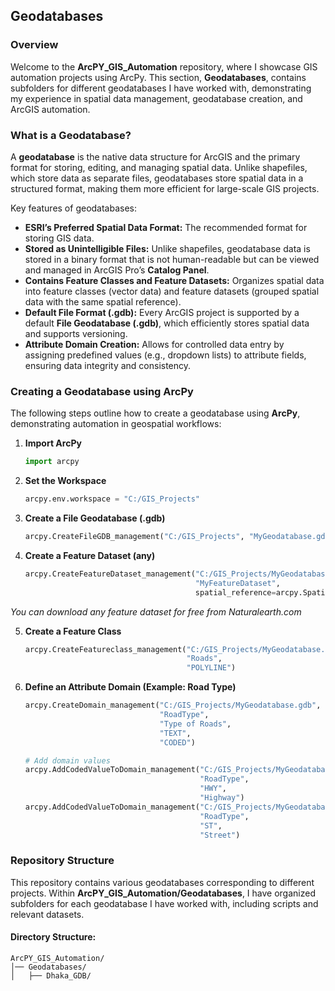 ## Geodatabases  

### Overview  
Welcome to the **ArcPY_GIS_Automation** repository, where I showcase GIS automation projects using ArcPy. This section, **Geodatabases**, contains subfolders for different geodatabases I have worked with, demonstrating my experience in spatial data management, geodatabase creation, and ArcGIS automation.  

### What is a Geodatabase?  
A **geodatabase** is the native data structure for ArcGIS and the primary format for storing, editing, and managing spatial data. Unlike shapefiles, which store data as separate files, geodatabases store spatial data in a structured format, making them more efficient for large-scale GIS projects.  

Key features of geodatabases:  
- **ESRI’s Preferred Spatial Data Format:** The recommended format for storing GIS data.  
- **Stored as Unintelligible Files:** Unlike shapefiles, geodatabase data is stored in a binary format that is not human-readable but can be viewed and managed in ArcGIS Pro’s **Catalog Panel**.  
- **Contains Feature Classes and Feature Datasets:** Organizes spatial data into feature classes (vector data) and feature datasets (grouped spatial data with the same spatial reference).  
- **Default File Format (.gdb):** Every ArcGIS project is supported by a default **File Geodatabase (.gdb)**, which efficiently stores spatial data and supports versioning.  
- **Attribute Domain Creation:** Allows for controlled data entry by assigning predefined values (e.g., dropdown lists) to attribute fields, ensuring data integrity and consistency.  

### Creating a Geodatabase using ArcPy  
The following steps outline how to create a geodatabase using **ArcPy**, demonstrating automation in geospatial workflows:  

1. **Import ArcPy**  
   ```python
   import arcpy
   ```  
   
2. **Set the Workspace**  
   ```python
   arcpy.env.workspace = "C:/GIS_Projects"
   ```  
   
3. **Create a File Geodatabase (.gdb)**  
   ```python
   arcpy.CreateFileGDB_management("C:/GIS_Projects", "MyGeodatabase.gdb")
   ```  

4. **Create a Feature Dataset (any)**  
   ```python
   arcpy.CreateFeatureDataset_management("C:/GIS_Projects/MyGeodatabase.gdb", 
                                         "MyFeatureDataset", 
                                         spatial_reference=arcpy.SpatialReference(4326))
   ```  
*You can download any feature dataset for free from Naturalearth.com*

5. **Create a Feature Class**  
   ```python
   arcpy.CreateFeatureclass_management("C:/GIS_Projects/MyGeodatabase.gdb", 
                                       "Roads", 
                                       "POLYLINE")
   ```  

6. **Define an Attribute Domain (Example: Road Type)**  
   ```python
   arcpy.CreateDomain_management("C:/GIS_Projects/MyGeodatabase.gdb", 
                                 "RoadType", 
                                 "Type of Roads", 
                                 "TEXT", 
                                 "CODED")
   
   # Add domain values
   arcpy.AddCodedValueToDomain_management("C:/GIS_Projects/MyGeodatabase.gdb", 
                                          "RoadType", 
                                          "HWY", 
                                          "Highway")
   arcpy.AddCodedValueToDomain_management("C:/GIS_Projects/MyGeodatabase.gdb", 
                                          "RoadType", 
                                          "ST", 
                                          "Street")
   ```  

### Repository Structure  
This repository contains various geodatabases corresponding to different projects. Within **ArcPY_GIS_Automation/Geodatabases**, I have organized subfolders for each geodatabase I have worked with, including scripts and relevant datasets.  

#### Directory Structure:  
```
ArcPY_GIS_Automation/
│── Geodatabases/
│   ├── Dhaka_GDB/
```  
